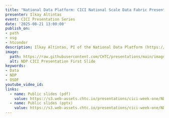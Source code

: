 ```yaml
---
title: "National Data Platform: CICI National Scale Data Fabric Presentation"
presenter: Ilkay Altintas
event: CICI Presentation Series
date: '2025-08-21 13:00:00'
publish_on:
- path
- osg
- htcondor
description: Ilkay Altintas, PI of the National Data Platform (https://nationaldataplatform.org/), shares how the NDP serves as a central organizing point for different datasets by providing cataloguing and search functionality.
image:
  path: https://raw.githubusercontent.com/CHTC/presentations/main/images/ndp-cici-presentation.png
  alt: NDP CICI Presentation First Slide
keywords:
- Data
- NDP
- OSDF
youtube_video_id:
links:
  - name: Public slides (pdf)
    value: https://s3.web-assets.chtc.io/presentations/cici-week-one/NDP-CICI-21August2025.pdf
  - name: Public slides (pptx)
    value: https://s3.web-assets.chtc.io/presentations/cici-week-one/NDP-CICI-21August2025.pptx
---
```

